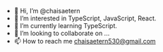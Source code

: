 - 👋 Hi, I’m @chaisaetern
- 👀 I’m interested in TypeScript, JavaScript, React.
- 🌱 I’m currently learning TypeScript.
- 💞️ I’m looking to collaborate on ...
- 📫 How to reach me chaisaetern530@gmail.com

<!---
chaisaetern/chaisaetern is a ✨ special ✨ repository because its `README.md` (this file) appears on your GitHub profile.
You can click the Preview link to take a look at your changes.
--->
